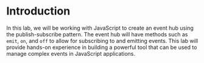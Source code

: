 # Introduction

In this lab, we will be working with JavaScript to create an event hub using the publish-subscribe pattern. The event hub will have methods such as `emit`, `on`, and `off` to allow for subscribing to and emitting events. This lab will provide hands-on experience in building a powerful tool that can be used to manage complex events in JavaScript applications.
